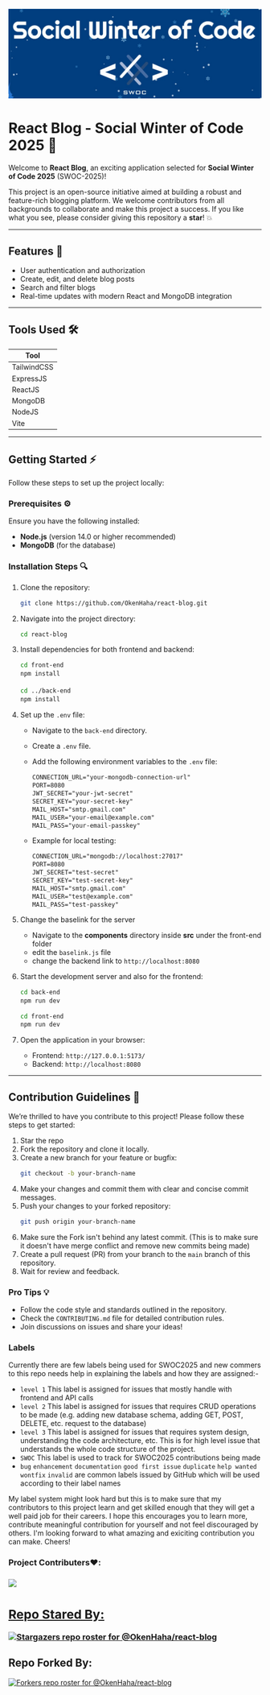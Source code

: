 ![swoc2024 Banner](./swoc.jpg)

# React Blog - Social Winter of Code 2025 🌟

Welcome to **React Blog**, an exciting application selected for **Social Winter of Code 2025** (SWOC-2025)!

This project is an open-source initiative aimed at building a robust and feature-rich blogging platform. We welcome contributors from all backgrounds to collaborate and make this project a success. If you like what you see, please consider giving this repository a **star**! 💥

---

## Features 🔄
- User authentication and authorization
- Create, edit, and delete blog posts
- Search and filter blogs
- Real-time updates with modern React and MongoDB integration

---

## Tools Used 🛠️
| Tool           | 
|----------------|
| TailwindCSS    | 
| ExpressJS      | 
| ReactJS        | 
| MongoDB        | 
| NodeJS         | 
| Vite           | 

---

## Getting Started ⚡
Follow these steps to set up the project locally:

### Prerequisites ⚙
Ensure you have the following installed:
- **Node.js** (version 14.0 or higher recommended)
- **MongoDB** (for the database)

### Installation Steps 🔍
1. Clone the repository:
   ```bash
   git clone https://github.com/OkenHaha/react-blog.git
   ```

2. Navigate into the project directory:
   ```bash
   cd react-blog
   ```

3. Install dependencies for both frontend and backend:
   ```bash
   cd front-end
   npm install
   
   cd ../back-end
   npm install
   ```

4. Set up the `.env` file:
   - Navigate to the `back-end` directory.
   - Create a `.env` file.
   - Add the following environment variables to the `.env` file:
     ```env
     CONNECTION_URL="your-mongodb-connection-url"
     PORT=8080
     JWT_SECRET="your-jwt-secret"
     SECRET_KEY="your-secret-key"
     MAIL_HOST="smtp.gmail.com"
     MAIL_USER="your-email@example.com"
     MAIL_PASS="your-email-passkey"
     ```

   - Example for local testing:
     ```env
     CONNECTION_URL="mongodb://localhost:27017"
     PORT=8080
     JWT_SECRET="test-secret"
     SECRET_KEY="test-secret-key"
     MAIL_HOST="smtp.gmail.com"
     MAIL_USER="test@example.com"
     MAIL_PASS="test-passkey"
     ```

5. Change the baselink for the server
   - Navigate to the **components** directory inside **src** under the front-end folder
   - edit the `baselink.js` file
   - change the backend link to `http://localhost:8080`

6. Start the development server and also for the frontend:
   ```bash
   cd back-end
   npm run dev
   ```

   ```bash
   cd front-end
   npm run dev
   ```

7. Open the application in your browser:
   - Frontend: `http://127.0.0.1:5173/`
   - Backend: `http://localhost:8080`

---

## Contribution Guidelines 🔧
We’re thrilled to have you contribute to this project! Please follow these steps to get started:

1. Star the repo
2. Fork the repository and clone it locally.
3. Create a new branch for your feature or bugfix:
   ```bash
   git checkout -b your-branch-name
   ```
4. Make your changes and commit them with clear and concise commit messages.
5. Push your changes to your forked repository:
   ```bash
   git push origin your-branch-name
   ```
6. Make sure the Fork isn't behind any latest commit. (This is to make sure it doesn't have merge conflict and remove new commits being made)
7. Create a pull request (PR) from your branch to the `main` branch of this repository.
8. Wait for review and feedback.

### Pro Tips 💡
- Follow the code style and standards outlined in the repository.
- Check the `CONTRIBUTING.md` file for detailed contribution rules.
- Join discussions on issues and share your ideas!

### Labels
Currently there are few labels being used for SWOC2025 and new commers to this repo needs help in explaining the labels and how they are assigned:-
- `level 1` This label is assigned for issues that mostly handle with frontend and API calls
- `level 2` This label is assigned for issues that requires CRUD operations to be made (e.g. adding new database schema, adding GET, POST, DELETE, etc. request to the database)
- `level 3` This label is assigned for issues that requires system design, understanding the code architecture, etc. This is for high level issue that understands the whole code structure of the project.
- `SWOC` This label is used to track for SWOC2025 contributions being made
- `bug` `enhancement` `documentation` `good first issue` `duplicate` `help wanted` `wontfix` `invalid` are common labels issued by GitHub which will be used according to their label names

My label system might look hard but this is to make sure that my contributors to this project learn and get skilled enough that they will get a well paid job for their careers. I hope this encourages you to learn more, contribute meaningful contribution for yourself and not feel discouraged by others. I'm looking forward to what amazing and exiciting contribution you can make. Cheers!

<h3>Project Contributers❤️: <h3>
<a href="https://github.com/OkenHaha/react-blog/graphs/contributors">
<img src="https://contributors-img.web.app/image?repo=OkenHaha/react-blog"/>

## Repo Stared By:


[![Stargazers repo roster for @OkenHaha/react-blog](https://reporoster.com/stars/dark/OkenHaha/react-blog)](https://github.com/OkenHaha/react-blog/stargazers)


## Repo Forked By:


[![Forkers repo roster for @OkenHaha/react-blog](https://reporoster.com/forks/dark/OkenHaha/react-blog)](https://github.com/OkenHaha/react-blog/network/members)
